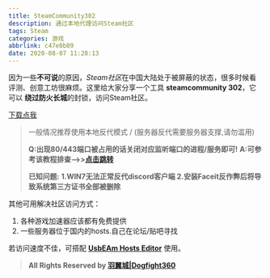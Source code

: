 ```yaml
---
title: SteamCommunity302
description: 通过本地代理访问Steam社区
tags: Steam
categories: 游戏
abbrlink: c47e0b89
date: 2020-08-07 11:28:13
---
```


因为一些**不可说**的原因，*Steam社区*在中国大陆处于被屏蔽的状态，很多时候看评测、创意工坊很麻烦。这里给大家分享一个工具 **steamcommunity 302**，它可以 **绕过防火长城**的封锁，访问Steam社区。

<!-- more -->

[下载点我](https://www.dogfight360.com/blog/686/)

>一般情况推荐使用本地反代模式 / (服务器反代需要服务器支撑,请勿滥用)
>
>**Q:出现80/443端口被占用的话关闭对应监听端口的进程/服务即可!**
>**A:可参考该教程排查–>>[点击跳转](https://www.dogfight360.com/blog/knowledge-base/%e8%a7%a3%e5%86%b3%e5%b8%b8%e8%a7%81%e7%9a%8480-443%e7%ab%af%e5%8f%a3%e8%a2%ab%e5%8d%a0%e7%94%a8%e9%97%ae%e9%a2%98/)**
>
>**已知问题:**
>**1.WIN7无法正常反代discord客户端
>2.安装Faceit反作弊后将导致系统第三方证书全部被删除**

其他可用解决社区访问方式：

1. 各种游戏加速器应该都有免费提供
2. 一些服务器位于国内的hosts.自己在论坛/贴吧寻找

若访问速度不佳，可搭配 **[UsbEAm Hosts Editor](https://www.dogfight360.com/blog/475/)** 使用。

> **All Rights Reserved by [羽翼城|Dogfight360](https://www.dogfight360.com/blog/)**
